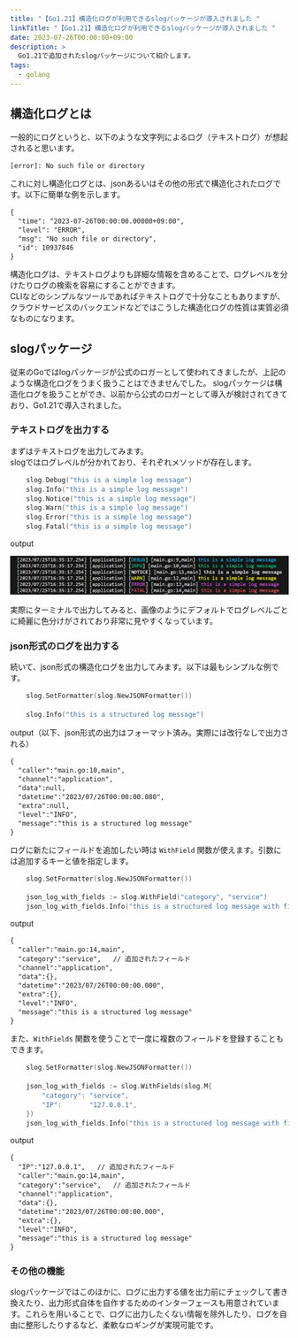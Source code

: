 ```yaml
---
title: "【Go1.21】構造化ログが利用できるslogパッケージが導入されました "
linkTitle: "【Go1.21】構造化ログが利用できるslogパッケージが導入されました "
date: 2023-07-26T00:00:00+09:00
description: >
  Go1.21で追加されたslogパッケージについて紹介します。
tags:
  - golang
---
```


## 構造化ログとは
一般的にログというと、以下のような文字列によるログ（テキストログ）が想起されると思います。
```
[error]: No such file or directory
```
これに対し構造化ログとは、jsonあるいはその他の形式で構造化されたログです。以下に簡単な例を示します。
```
{
  "time": "2023-07-26T00:00:00.00000+09:00",
  "level": "ERROR",
  "msg": "No such file or directory",
  "id": 10937846
}
```
構造化ログは、テキストログよりも詳細な情報を含めることで、ログレベルを分けたりログの検索を容易にすることができます。  
CLIなどのシンプルなツールであればテキストログで十分なこともありますが、クラウドサービスのバックエンドなどではこうした構造化ログの性質は実質必須なものになります。

## slogパッケージ
従来のGoではlogパッケージが公式のロガーとして使われてきましたが、上記のような構造化ログをうまく扱うことはできませんでした。 
slogパッケージは構造化ログを扱うことができ、以前から公式のロガーとして導入が検討されてきており、Go1.21で導入されました。

### テキストログを出力する
まずはテキストログを出力してみます。  
slogではログレベルが分かれており、それぞれメソッドが存在します。
```go
	slog.Debug("this is a simple log message")
	slog.Info("this is a simple log message")
	slog.Notice("this is a simple log message")
	slog.Warn("this is a simple log message")
	slog.Error("this is a simple log message")
	slog.Fatal("this is a simple log message")
```

output  

![](./images/output1.png)

実際にターミナルで出力してみると、画像のようにデフォルトでログレベルごとに綺麗に色分けがされており非常に見やすくなっています。

### json形式のログを出力する
続いて、json形式の構造化ログを出力してみます。以下は最もシンプルな例です。
```go
	slog.SetFormatter(slog.NewJSONFormatter())

	slog.Info("this is a structured log message")
```

output（以下、json形式の出力はフォーマット済み。実際には改行なしで出力される）
```
{
  "caller":"main.go:10,main",
  "channel":"application",
  "data":null,
  "datetime":"2023/07/26T00:00:00.080",
  "extra":null,
  "level":"INFO",
  "message":"this is a structured log message"
}
```

ログに新たにフィールドを追加したい時は `WithField` 関数が使えます。引数には追加するキーと値を指定します。
```go
    slog.SetFormatter(slog.NewJSONFormatter())

	json_log_with_fields := slog.WithField("category", "service")
	json_log_with_fields.Info("this is a structured log message with fields")
```
output
```
{
  "caller":"main.go:14,main",
  "category":"service",   // 追加されたフィールド
  "channel":"application",
  "data":{},
  "datetime":"2023/07/26T00:00:00.000",
  "extra":{},
  "level":"INFO",
  "message":"this is a structured log message"
}
```

また、`WithFields` 関数を使うことで一度に複数のフィールドを登録することもできます。
```go
    slog.SetFormatter(slog.NewJSONFormatter())

	json_log_with_fields := slog.WithFields(slog.M{
		"category": "service",
		"IP":       "127.0.0.1",
	})
	json_log_with_fields.Info("this is a structured log message with fields")
```
output
```
{
  "IP":"127.0.0.1",   // 追加されたフィールド
  "caller":"main.go:14,main",
  "category":"service",   // 追加されたフィールド
  "channel":"application",
  "data":{},
  "datetime":"2023/07/26T00:00:00.000",
  "extra":{},
  "level":"INFO",
  "message":"this is a structured log message"
}
```
### その他の機能
slogパッケージではこのほかに、ログに出力する値を出力前にチェックして書き換えたり、出力形式自体を自作するためのインターフェースも用意されています。これらを用いることで、ログに出力したくない情報を除外したり、ログを自由に整形したりするなど、柔軟なロギングが実現可能です。
